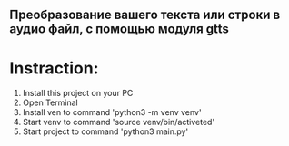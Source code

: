 ## Преобразование вашего текста или строки в аудио файл, с помощью модуля gtts

# Instraction:
1. Install this project on your PC
2. Open Terminal
3. Install ven to command 'python3 -m venv venv'
4. Start venv to command 'source venv/bin/activeted'
5. Start project to command 'python3 main.py'